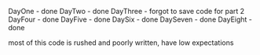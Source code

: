 DayOne - done
DayTwo - done
DayThree - forgot to save code for part 2
DayFour - done
DayFive - done
DaySix - done
DaySeven - done
DayEight - done

most of this code is rushed and poorly written, have low expectations
